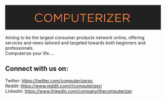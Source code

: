 <img src='https://github.com/Computerizer/META/blob/main/Name%20only%20(widescreen).png' width='1000'>

Aiming to be the largest consumer products network online, offering services and news tailored and targeted towards both beginners and professionals.  
Computerize your life....

## Connect with us on: 

Twitter: <https://twitter.com/computerizerpc>  
Reddit: <https://www.reddit.com/r/computerizer/>  
Linkedin: <https://www.linkedin.com/company/thecomputerizer>
